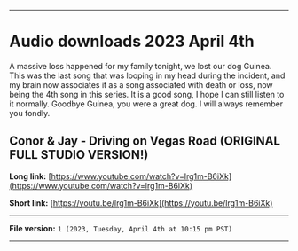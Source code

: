 
***

# Audio downloads 2023 April 4th

A massive loss happened for my family tonight, we lost our dog Guinea. This was the last song that was looping in my head during the incident, and my brain now associates it as a song associated with death or loss, now being the 4th song in this series. It is a good song, I hope I can still listen to it normally. Goodbye Guinea, you were a great dog. I will always remember you fondly.

## Conor & Jay - Driving on Vegas Road (ORIGINAL FULL STUDIO VERSION!) 
 
**Long link:** [https://www.youtube.com/watch?v=lrg1m-B6iXk](https://www.youtube.com/watch?v=lrg1m-B6iXk)

**Short link:** [https://youtu.be/lrg1m-B6iXk](https://youtu.be/lrg1m-B6iXk)

***

**File version:** `1 (2023, Tuesday, April 4th at 10:15 pm PST)`

***
